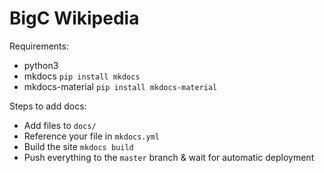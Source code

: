 # BigC Wikipedia

Requirements: 
- python3 
- mkdocs 
```pip install mkdocs```
- mkdocs-material 
```pip install mkdocs-material```

Steps to add docs: 
- Add files to `docs/`
- Reference your file in `mkdocs.yml`
- Build the site
```mkdocs build```
- Push everything to the `master` branch & wait for automatic deployment